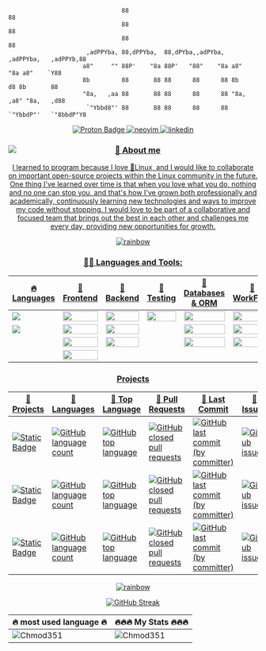                                     88                                                  88 
                                    88                                                  88 
                                    88                                                  88  
                          ,adPPYba, 88,dPPYba,  88,dPYba,,adPYba,   ,adPPYba,   ,adPPYb,88 
                         a8"     "" 88P'    "8a 88P'   "88"    "8a a8"     "8a a8"    `Y88  
                         8b         88       88 88      88      88 8b       d8 8b       88  
                         "8a,   ,aa 88       88 88      88      88 "8a,   ,a8" "8a,   ,d88 
                          `"Ybbd8"' 88       88 88      88      88  `"YbbdP"'   `"8bbdP"Y8 
                    
                                                                                               

 <section >
     <div id="badges" align="center">
        <a href="mailto:8634t0djp@mozmail.com">
          <img src="https://img.shields.io/badge/ProtonMail-8B89CC?style=for-the-badge&logo=protonmail&logoColor=white" alt="Proton Badge"/>
        </a>
         <a href="https://github.com/Chmod351/neovim">
          <img src="https://img.shields.io/badge/My NeoVim Set Up-%2357A143.svg?&style=for-the-badge&logo=neovim&logoColor=white" alt="neovim"/>
        </a>
       <a href="https://www.linkedin.com/in/yamil-tauil/">
         <img src="https://img.shields.io/badge/Linkedin-blue.svg?&style=for-the-badge&logo=linkedin&logoColor=white" alt="linkedin" />
    </div>
</section>

<section>
    <img src="https://github.com/Chmod351/Chmod351/assets/88646148/5ef19002-b90e-4dfe-8468-1943f365c4ca" align="left"  />
  <div align="right">
    <h3 align="center">🌱 About me </h3>
      <div align="center"> 
      I learned to program because I love 🐧Linux, and I would like to collaborate on important open-source projects within the Linux community in the future. One thing I've learned over time is that when you love what you do, nothing and no one can stop you, and that's how I've grown both professionally and academically, continuously learning new technologies and ways to improve my code without stopping.
      I would love to be part of a collaborative and focused team that brings out the best in each other and challenges me every day, providing new opportunities for growth.
      </div>
  </div>
</section>
<section>
  <div align="center">
  
  ![rainbow](https://github.com/Chmod351/Chmod351/assets/88646148/c92553d4-d47d-4bcb-a505-5e861de4dba6)
   <h3>👨‍💻 Languages and Tools:</h3>
  
  |🔥 Languages |📌 Frontend        |📌 Backend            | 📌 Testing        |📌 Databases & ORM |📌      WorkFlow | 
  |----------| --------------- | ------------------ | --------------|----------|---------------|
  |<img src="https://img.shields.io/badge/JavaScript-F7DF1E?style=for-the-badge&logo=javascript&logoColor=black"/>| <img src="https://img.shields.io/badge/React-20232A?style=for-the-badge&logo=react&logoColor=61DAFB" width="100%"/>           | <img src="https://img.shields.io/badge/Node.js-43853D?style=for-the-badge&logo=node.js&logoColor=white" width="100%" />             | <img src="https://img.shields.io/badge/Jest-323330?style=for-the-badge&logo=Jest&logoColor=white" width="100%"/>       | <img src="https://img.shields.io/badge/MongoDB-4EA94B?style=for-the-badge&logo=mongodb&logoColor=white" width="100%"/>  |  <img src="https://img.shields.io/badge/Trello-0052CC?style=for-the-badge&logo=trello&logoColor=white" width="100%"/>   | 
  |     <img src="https://img.shields.io/badge/Typescript-b2ffff?style=for-the-badge&logo=typescript&logoColor=black"/>      | <img src="https://img.shields.io/badge/Redux-593D88?style=for-the-badge&logo=redux&logoColor=white" width="100%"/>           |<img src="https://img.shields.io/badge/Express.js-404D59?style=for-the-badge" width="100%"/>            |           |<img src="https://img.shields.io/badge/PostgreSQL-316192?style=for-the-badge&logo=postgresql&logoColor=white" width="100%" />|     <img src="https://img.shields.io/badge/GIT-E44C30?style=for-the-badge&logo=git&logoColor=white" width="100%"/>   |
  |          | <img src="https://img.shields.io/badge/CSS-239120?&style=for-the-badge&logo=css3&logoColor=white" width="100%"/>| <img src="https://img.shields.io/badge/Docker-blue?style=for-the-badge&logo=docker&logoColor=white" width="100%"/>            |     |<img src="https://img.shields.io/badge/sequelize-323330?style=for-the-badge&logo=sequelize&logoColor=blue" width="100%"/> |<img src="https://img.shields.io/badge/Jira-0052CC?style=for-the-badge&logo=jira&logoColor=white" width="100%"/>      |   
 |          | <img src="https://img.shields.io/badge/Tailwind-239120?&style=for-the-badge&logo=Tailwind3&logoColor=white" width="100%"/>|            |     ||            
  
  </div>
</section>
<section>
    <div align="center">
     
      
   <h3>Projects</h3>
  
  |📌 Projects |📌 Languages |📌 Top Language |📌  Pull Requests |📌 Last Commit |📌 Issues |
  |-------------|----------|---------------|----------------|-----------|---------|
  |![Static Badge](https://img.shields.io/badge/scrapper-on?logo=js&color=blue) | ![GitHub language count](https://img.shields.io/github/languages/count/Chmod351/scraper?color=blue) |![GitHub top language](https://img.shields.io/github/languages/top/Chmod351/scraper?color=blue)|![GitHub closed pull requests](https://img.shields.io/github/issues-pr-closed/Chmod351/scraper?color=red)|![GitHub last commit (by committer)](https://img.shields.io/github/last-commit/Chmod351/scraper) | ![GitHub issues](https://img.shields.io/github/issues/Chmod351/scraper?color=red)|
  |![Static Badge](https://img.shields.io/badge/proxy-on?logo=js&color=blue) | ![GitHub language count](https://img.shields.io/github/languages/count/Chmod351/proxy-web-microservice?color=blue) |![GitHub top language](https://img.shields.io/github/languages/top/Chmod351/proxy-web-microservice?color=blue)|![GitHub closed pull requests](https://img.shields.io/github/issues-pr-closed/Chmod351/proxy-web-microservice?color=red)|![GitHub last commit (by committer)](https://img.shields.io/github/last-commit/Chmod351/proxy-web-microservice) | ![GitHub issues](https://img.shields.io/github/issues/Chmod351/proxy-web-microservice?color=red)|
  |![Static Badge](https://img.shields.io/badge/ecomerceDemo-on?logo=js&color=blue) | ![GitHub language count](https://img.shields.io/github/languages/count/Chmod351/ecomerceDemo?color=blue) |![GitHub top language](https://img.shields.io/github/languages/top/Chmod351/ecomerceDemo?color=blue)|![GitHub closed pull requests](https://img.shields.io/github/issues-pr-closed/Chmod351/ecomerceDemo?color=red)|![GitHub last commit (by committer)](https://img.shields.io/github/last-commit/Chmod351/ecomerceDemo) | ![GitHub issues](https://img.shields.io/github/issues/Chmod351/ecomerceDemo?color=red)|
   </div>
</section>
<footer>
  <div align="center">
   
   ![rainbow](https://github.com/Chmod351/Chmod351/assets/88646148/c92553d4-d47d-4bcb-a505-5e861de4dba6)
  
   [![GitHub Streak](https://streak-stats.demolab.com?user=Chmod351&theme=transparent&hide_border=true&mode=weekly)](https://git.io/streak-stats)
   
  |🔥 most used language 🔥 | 🔥🔥🔥 My Stats 🔥🔥🔥       | 
  | ---------------| ------------------ |
  | <img  src="https://github-readme-stats.vercel.app/api/top-langs?username=Chmod351&show_icons=true&locale=en&layout=compact&theme=transparent&hide_border=true" alt="Chmod351" /> |<img src="https://github-readme-stats.vercel.app/api?username=Chmod351&show_icons=true&locale=en&theme=transparent&hide_border=true" alt="Chmod351" />       | 
   </div>
</footer>



